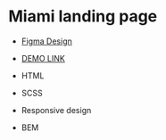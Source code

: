 # Miami landing page
-  [Figma Design](https://www.figma.com/file/nHz8bflIwJaWP3P99vKTH5/miami_home_new?node-id=0%3A2)
-  [DEMO LINK](https://JohnCrownHC.github.io/layout_miami)

  - HTML
  - SCSS
  - Responsive design
  - BEM